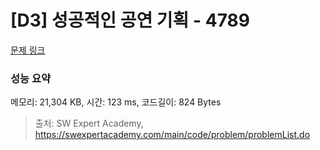 # [D3] 성공적인 공연 기획 - 4789 

[문제 링크](https://swexpertacademy.com/main/code/problem/problemDetail.do?contestProbId=AWS2dSgKA8MDFAVT) 

### 성능 요약

메모리: 21,304 KB, 시간: 123 ms, 코드길이: 824 Bytes



> 출처: SW Expert Academy, https://swexpertacademy.com/main/code/problem/problemList.do